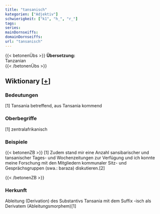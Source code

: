 ```yaml
---
title: "tansanisch"
kategorien: ["Adjektiv"]
schwierigkeit: ["k1", "h_", "r_"]
tags:
series:
mainDornseiffs:
domainDornseiffs:
url: "tansanisch"
---
```


{{< betonenÜbs >}}
**Übersetzung:**  
Tanzanian  
{{< /betonenÜbs >}}

## Wiktionary [[+](https://de.wiktionary.org/wiki/tansanisch)]

### Bedeutungen
[1] Tansania betreffend, aus Tansania kommend  

### Oberbegriffe
[1] zentralafrikanisch  

### Beispiele
{{< betonenZB >}}
[1] Zudem stand mir eine Anzahl sansibarischer und tansanischer Tages- und Wochenzeitungen zur Verfügung und ich konnte meine Forschung mit den Mitgliedern kommunaler Sitz- und Gesprächsgruppen (swa.: baraza) diskutieren.[2]  

{{< /betonenZB >}}
### Herkunft
Ableitung (Derivation) des Substantivs Tansania mit dem Suffix -isch als Derivatem (Ableitungsmorphem)[1]  


